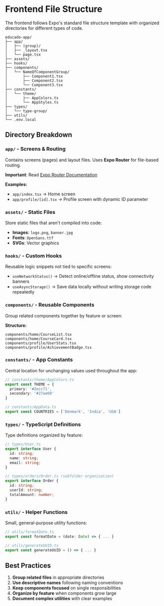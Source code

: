 # Frontend File Structure

The frontend follows Expo's standard file structure template with organized directories for different types of code.

```
educado-app/
├── app/
│   ├── (group)/
│   ├── _layout.tsx
│   └── page.tsx
├── assets/
├── hooks/
├── components/
│   └── NameOfComponentGroup/
│       ├── Component1.tsx
│       ├── Component2.tsx
│       └── Component3.tsx
├── constants/
│   └── theme/
│       ├── AppColors.ts
│       └── AppStyles.ts
├── types/
│   └── type-group/
├── utils/
└── .env.local
```

## Directory Breakdown

### `app/` - Screens & Routing
Contains screens (pages) and layout files. Uses **Expo Router** for file-based routing.

**Important**: Read [Expo Router Documentation](https://docs.expo.dev/router/introduction/)

**Examples:**
- `app/index.tsx` → Home screen
- `app/profile/[id].tsx` → Profile screen with dynamic ID parameter

### `assets/` - Static Files
Store static files that aren't compiled into code:
- **Images**: `logo.png`, `banner.jpg`
- **Fonts**: `OpenSans.ttf`
- **SVGs**: Vector graphics

### `hooks/` - Custom Hooks
Reusable logic snippets not tied to specific screens:

- `useNetworkStatus()` → Detect online/offline status, show connectivity banners
- `useAsyncStorage()` → Save data locally without writing storage code repeatedly

### `components/` - Reusable Components
Group related components together by feature or screen:

**Structure:**
```
components/home/CourseList.tsx
components/home/CourseCard.tsx
components/profile/UserStats.tsx
components/profile/AchievementBadge.tsx
```

### `constants/` - App Constants
Central location for unchanging values used throughout the app:

```typescript
// constants/theme/AppColors.ts
export const THEME = { 
  primary: '#2ecc71', 
  secondary: '#27ae60' 
}

// constants/AppData.ts
export const COUNTRIES = ['Denmark', 'India', 'USA']
```

### `types/` - TypeScript Definitions
Type definitions organized by feature:

```typescript
// types/User.ts
export interface User {
  id: string;
  name: string;
  email: string;
}

// types/orders/Order.ts (subfolder organization)
export interface Order {
  id: string;
  userId: string;
  totalAmount: number;
}
```

### `utils/` - Helper Functions
Small, general-purpose utility functions:

```typescript
// utils/formatDate.ts
export const formatDate = (date: Date) => { ... }

// utils/generateUUID.ts  
export const generateUUID = () => { ... }
```

## Best Practices

1. **Group related files** in appropriate directories
2. **Use descriptive names** following naming conventions
3. **Keep components focused** on single responsibilities
4. **Organize by feature** when components grow large
5. **Document complex utilities** with clear examples